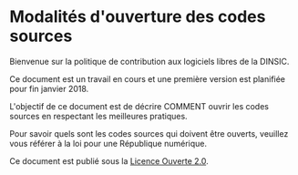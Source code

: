 # Modalités d'ouverture des codes sources

Bienvenue sur la politique de contribution aux logiciels libres de la DINSIC.

Ce document est un travail en cours et une première version est planifiée pour fin janvier 2018.

L'objectif de ce document est de décrire COMMENT ouvrir les codes sources en respectant les meilleures pratiques.

Pour savoir quels sont les codes sources qui doivent être ouverts, veuillez vous référer à la loi pour une République numérique.

Ce document est publié sous la [Licence Ouverte 2.0][LO link].

[LO link]: https://github.com/DISIC/politique-de-contribution-open-source/raw/master/LICENSE.pdf
